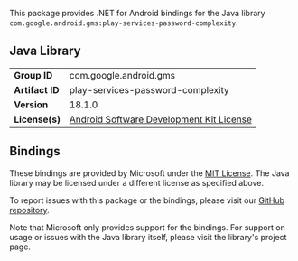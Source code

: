 This package provides .NET for Android bindings for the Java library `com.google.android.gms:play-services-password-complexity`.

## Java Library

| | |
|-|-|
| **Group ID** | com.google.android.gms |
| **Artifact ID** | play-services-password-complexity |
| **Version** | 18.1.0 |
| **License(s)** | [Android Software Development Kit License](https://developer.android.com/studio/terms.html) |

## Bindings

These bindings are provided by Microsoft under the [MIT License](https://opensource.org/licenses/MIT). The Java
library may be licensed under a different license as specified above.

To report issues with this package or the bindings, please visit our [GitHub repository](https://aka.ms/android-libraries).

Note that Microsoft only provides support for the bindings. For support on
usage or issues with the Java library itself, please visit the library's project page.
